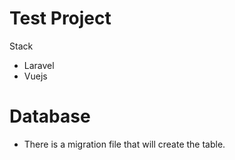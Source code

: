 # Test Project

Stack
- Laravel
- Vuejs


# Database
- There is a migration file that will create the table.


